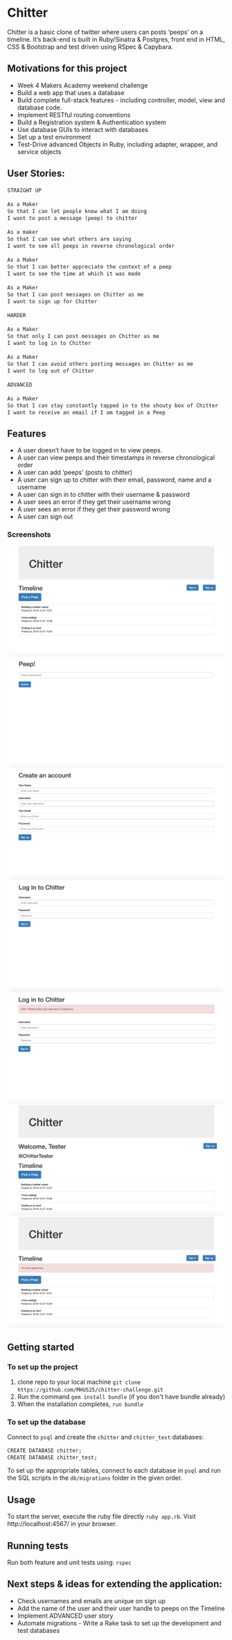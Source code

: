 # Chitter

Chitter is a basic clone of twitter where users can posts ‘peeps’ on a timeline.
It’s back-end is built in Ruby/Sinatra & Postgres, front end in HTML, CSS & Bootstrap and test driven using RSpec & Capybara.

## Motivations for this project

* Week 4 Makers Academy weekend challenge
* Build a web app that uses a database
* Build complete full-stack features - including controller, model, view and database code.
* Implement RESTful routing conventions
* Build a Registration system & Authentication system
* Use database GUIs to interact with databases
* Set up a test environment
* Test-Drive advanced Objects in Ruby, including adapter, wrapper, and service objects

## User Stories:

```
STRAIGHT UP

As a Maker
So that I can let people know what I am doing  
I want to post a message (peep) to chitter

As a maker
So that I can see what others are saying  
I want to see all peeps in reverse chronological order

As a Maker
So that I can better appreciate the context of a peep
I want to see the time at which it was made

As a Maker
So that I can post messages on Chitter as me
I want to sign up for Chitter

HARDER

As a Maker
So that only I can post messages on Chitter as me
I want to log in to Chitter

As a Maker
So that I can avoid others posting messages on Chitter as me
I want to log out of Chitter

ADVANCED

As a Maker
So that I can stay constantly tapped in to the shouty box of Chitter
I want to receive an email if I am tagged in a Peep
```

## Features

* A user doesn’t have to be logged in to view peeps.
* A user can view peeps and their timestamps in reverse chronological order
* A user can add ‘peeps’ (posts to chitter)
* A user can sign up to chitter with their email, password, name and a username
* A user can sign in to chitter with their username & password
* A user sees an error if they get their username wrong
* A user sees an error if they get their password wrong
* A user can sign out

### Screenshots

![ScreenShot1](./public/images/ScreenShot1.png)
![ScreenShot2](./public/images/ScreenShot2.png)
![ScreenShot3](./public/images/ScreenShot3.png)
![ScreenShot4](./public/images/ScreenShot4.png)
![ScreenShot5](./public/images/ScreenShot5.png)
![ScreenShot6](./public/images/ScreenShot6.png)
![ScreenShot7](./public/images/ScreenShot7.png)


## Getting started

### To set up the project

1. clone repo to your local machine `git clone https://github.com/MHUS25/chitter-challenge.git`
2. Run the command `gem install bundle` (if you don't have bundle already)
3. When the installation completes, `run bundle`

### To set up the database

Connect to `psql` and create the `chitter` and `chitter_test` databases:

```
CREATE DATABASE chitter;
CREATE DATABASE chitter_test;
```

To set up the appropriate tables, connect to each database in `psql` and run the SQL scripts in the `db/migrations` folder in the given order.

## Usage

To start the server, execute the ruby file directly `ruby app.rb`.
Visit http://localhost:4567/ in your browser.

## Running tests

Run both feature and unit tests using:
`rspec`

## Next steps & ideas for extending the application:

* Check usernames and emails are unique on sign up
* Add the name of the user and their user handle to peeps on the Timeline
* Implement ADVANCED user story
* Automate migrations - Write a Rake task to set up the development and test databases
